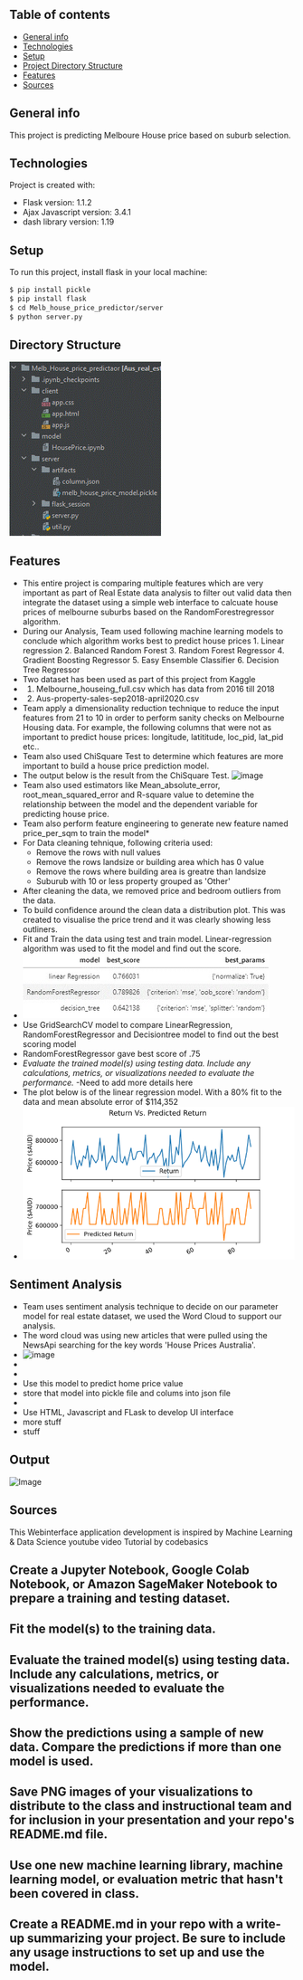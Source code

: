 ## Table of contents
* [General info](#general-info)
* [Technologies](#technologies)
* [Setup](#setup)
* [Project Directory Structure](#directory-structure)
* [Features](#features)
* [Sources](#sources)

## General info
This project is predicting Melboure House price based on suburb selection.
	
## Technologies
Project is created with:
* Flask version: 1.1.2
* Ajax Javascript version: 3.4.1
* dash library version: 1.19
	
## Setup
To run this project, install flask in your local machine:

```
$ pip install pickle
$ pip install flask
$ cd Melb_house_price_predictor/server
$ python server.py
```

## Directory Structure
![image](dir_structure.gif)

## Features
* This entire project is comparing multiple features which are very important as part of Real Estate data analysis to filter out valid data then integrate the dataset using a simple web interface to calcuate house prices of melbourne suburbs based on the RandomForestregressor algorithm.
* During our Analysis, Team used following machine learning models to conclude which algorithm works best to predict house prices
 		1. Linear regression
		2. Balanced Random Forest
		3. Random Forest Regressor
		4. Gradient Boosting Regressor
		5. Easy Ensemble Classifier
		6. Decision Tree Regressor
* Two dataset has been used as part of this project from Kaggle 
* 	1. Melbourne_houseing_full.csv which has data from 2016 till 2018 
* 	2. Aus-property-sales-sep2018-april2020.csv
* Team apply a dimensionality reduction technique to reduce the input features from 21 to 10 in order to perform sanity checks on Melbourne Housing data. For example, the following columns that were not as important to predict house prices: longitude, latititude, loc_pid, lat_pid etc..
* Team also used ChiSquare Test to determine which features are more important to build a house price prediction model.
* The output below is the result from the ChiSquare Test. 
![image](https://github.com/nipune/Project-2/blob/main/Melb_House_price_predictaor/Senitment.png)
* Team also used estimators like Mean_absolute_error, root_mean_squared_error and R-square value to detemine the relationship between the model and the dependent variable for predicting house price.
* Team also perform feature engineering to generate new feature named price_per_sqm to train the model* 
* For Data cleaning tehnique, following criteria used:
    * Remove the rows with null values
    * Remove the rows landsize or building area which has 0 value
    * Remove the rows where building area is greatre than landsize
    * Suburub with 10 or less property grouped as 'Other'
* After cleaning the data, we removed price and bedroom outliers from the data.
* To build confidence around the clean data a distribution plot. This was created to visualise the price trend and it was clearly showing less outliners.
* Fit and Train the data using test and train model. Linear-regression algorithm was used to fit the model and find out the score. 
* ![image](model_score.jpg)
* Use GridSearchCV model to compare LinearRegression, RandomForestRegressor and Decisiontree model to find out the best scoring model
* RandomForestRegressor gave best score of .75
* _Evaluate the trained model(s) using testing data. Include any calculations, metrics, or visualizations needed to evaluate the performance._ -Need to add more details here
* The plot below is of the linear regression model. With a 80% fit to the data and mean absolute error of $114,352
* ![image](comparisonpred.png)
## Sentiment Analysis
* Team uses sentiment analysis technique to decide on our parameter model for real estate dataset, we used the Word Cloud to support our analysis.
* The word cloud was using new articles that were pulled using the NewsApi searching for the key words 'House Prices Australia'. 
* ![image](https://github.com/nipune/Project-2/blob/main/Melb_House_price_predictaor/word%20cloud%20.PNG)
*
*
* Use this model to predict home price value
* store that model into pickle file and colums into json file
* 
* Use HTML, Javascript and FLask to develop UI interface
* more stuff
* stuff

## Output
![Image](https://github.com/nipune/Project-2/blob/main/Melb_House_price_predictaor/House%20Predictor.GIF)
## Sources
This Webinterface application development is inspired by Machine Learning & Data Science youtube video Tutorial by codebasics


## Create a Jupyter Notebook, Google Colab Notebook, or Amazon SageMaker Notebook to prepare a training and testing dataset.


 ## Fit the model(s) to the training data.


 ## Evaluate the trained model(s) using testing data. Include any calculations, metrics, or visualizations needed to evaluate the performance.


 ## Show the predictions using a sample of new data. Compare the predictions if more than one model is used.


 ## Save PNG images of your visualizations to distribute to the class and instructional team and for inclusion in your presentation and your repo's README.md file.


 ## Use one new machine learning library, machine learning model, or evaluation metric that hasn't been covered in class.


 ## Create a README.md in your repo with a write-up summarizing your project. Be sure to include any usage instructions to set up and use the model.
